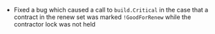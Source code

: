 - Fixed a bug which caused a call to `build.Critical` in the case that a
  contract in the renew set was marked `!GoodForRenew` while the contractor lock
  was not held
